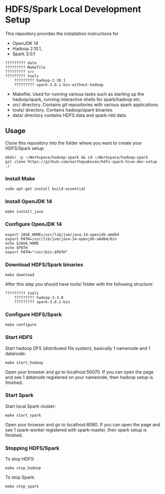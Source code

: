 # HDFS/Spark Local Development Setup

This repository provides the installation instructions for
* OpenJDK 14
* Hadoop 2.10.1,
* Spark 3.0.1 

```
????????? data
????????? Makefile
????????? src
????????? tools
    ????????? hadoop-2.10.1
    ????????? spark-3.0.1-bin-without-hadoop
```
* Makefile. Used for running various tasks such as starting up the hadoop/spark, running interactive shells for spark/hadoop etc.
* src/ directory. Contains git repositories with various spark applications.
* tools/ directory. Contains hadoop/spark binaries.
* data/ directory contains HDFS data and spark-rdd data.

## Usage

Clone this repository into the folder where you want to create your HDFS/Spark setup:

```
mkdir -p ~/Workspace/hadoop-spark && cd ~/Workspace/hadoop-spark
git clone https://github.com/earthquakesan/hdfs-spark-hive-dev-setup ./
```

### Install Make

```
sudo apt-get install build-essential
```

### Install OpenJDK 14

```
make install_java
```

### Configure OpenJDK 14

```
export JAVA_HOME=/usr/lib/jvm/java-14-openjdk-amd64
export PATH=/usr/lib/jvm/java-14-openjdk-amd64/bin
echo $JAVA_HOME
echo $PATH
export PATH="/usr/bin:$PATH"
```

### Download HDFS/Spark binaries

```
make download
```

After this step you should have tools/ folder with the following structure:
```
????????? tools
    ????????? hadoop-3.3.0
    ????????? spark-3.0.1-bin
```

### Configure HDFS/Spark
```
make configure
```

### Start HDFS
Start hadoop DFS (distributed file system), basically 1 namenode and 1 datanode:
```
make start_hadoop
```

Open your browser and go to localhost:50070. If you can open the page and see 1 datanode registered on your namenode, then hadoop setup is finished.

### Start Spark
Start local Spark cluster:
```
make start_spark
```

Open your browser and go to localhost:8080. If you can open the page and see 1 spark-worker registered with spark-master, then spark setup is finished.

### Stopping HDFS/Spark
To stop HDFS:
```
make stop_hadoop
```

To stop Spark:
```
make stop_spark
```
